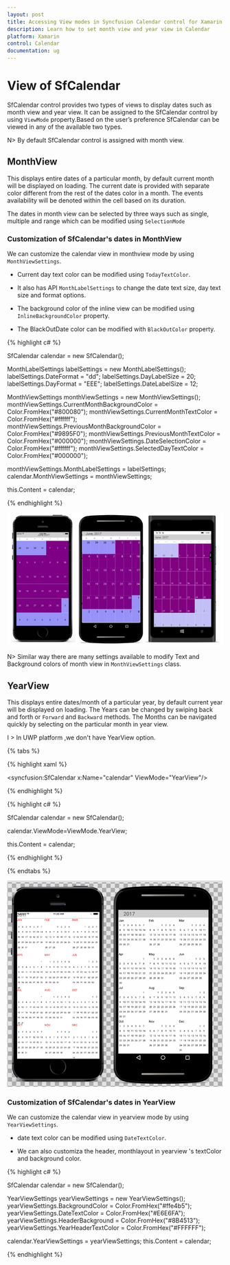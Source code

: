```yaml
---
layout: post
title: Accessing View modes in Syncfusion Calendar control for Xamarin.Forms
description: Learn how to set month view and year view in Calendar
platform: Xamarin
control: Calendar
documentation: ug
---
```


# View of SfCalendar

SfCalendar control provides two types of views to display dates such as month view and year view. It can be assigned to the SfCalendar control by using `ViewMode` property.Based on the user’s preference SfCalendar can be viewed in any of the available two types.

N> By default SfCalendar control is assigned with month view. 

## MonthView

This displays entire dates of a particular month, by default current month will be displayed on loading. The current date is provided with separate color different from the rest of the dates color in a month. The events availability will be denoted within the cell based on its duration.

The dates in month view can be selected by three ways such as single, multiple and range which can be modified using `SelectionMode`

### Customization of SfCalendar's dates in MonthView

We can customize the calendar view in monthview mode by using `MonthViewSettings`. 

* Current day text color can be modified using `TodayTextColor`.

* It also has API `MonthLabelSettings` to change the date text size, day text size and format options.

* The background color of the inline view can be modified using `InlineBackgroundColor` property.

* The BlackOutDate color can be modified with `BlackOutColor` property.

{% highlight c# %}
	
SfCalendar calendar = new SfCalendar();    

MonthLabelSettings labelSettings = new MonthLabelSettings();
labelSettings.DateFormat = "dd";
labelSettings.DayLabelSize = 20;
labelSettings.DayFormat = "EEE";
labelSettings.DateLabelSize = 12;

MonthViewSettings monthViewSettings = new MonthViewSettings();
monthViewSettings.CurrentMonthBackgroundColor = Color.FromHex("#800080");
monthViewSettings.CurrentMonthTextColor = Color.FromHex("#ffffff");
monthViewSettings.PreviousMonthBackgroundColor = Color.FromHex("#9895F0");
monthViewSettings.PreviousMonthTextColor = Color.FromHex("#000000");
monthViewSettings.DateSelectionColor = Color.FromHex("#ffffff");
monthViewSettings.SelectedDayTextColor = Color.FromHex("#000000");

monthViewSettings.MonthLabelSettings = labelSettings;
calendar.MonthViewSettings = monthViewSettings;

this.Content = calendar;
	
{% endhighlight %}

![](images/monthviewset.png)


N> Similar way there are many settings available to modify Text and Background colors of month view in `MonthViewSettings` class.

## YearView

This displays entire dates/month of a particular year, by default current year will be displayed on loading. The Years can be changed by swiping back and forth or `Forward` and `Backward` methods. The Months can be navigated quickly by selecting on the particular month in year view.

I > In UWP platform ,we don't have YearView option.

{% tabs %}

{% highlight xaml %}

<syncfusion:SfCalendar  x:Name="calendar" ViewMode="YearView"/>

{% endhighlight %}

{% highlight c# %}

SfCalendar calendar = new SfCalendar();

calendar.ViewMode=ViewMode.YearView;

this.Content = calendar;
 
{% endhighlight %}

{% endtabs %}
 
![](images/yearviewset.png)

### Customization of SfCalendar's dates in YearView

We can customize the calendar view in yearview mode by using `YearViewSettings`. 

*  date text color can be modified using `DateTextColor`.

* We can also customiza the header, monthlayout in yearview 's textColor and background color.

{% highlight c# %}
	
SfCalendar calendar = new SfCalendar();    
    
YearViewSettings yearViewSettings = new YearViewSettings();
yearViewSettings.BackgroundColor = Color.FromHex("#ffe4b5");
yearViewSettings.DateTextColor = Color.FromHex("#E6E6FA");
yearViewSettings.HeaderBackground = Color.FromHex("#8B4513");
yearViewSettings.YearHeaderTextColor = Color.FromHex("#FFFFFF");

calendar.YearViewSettings = yearViewSettings;
this.Content = calendar;

{% endhighlight %}


